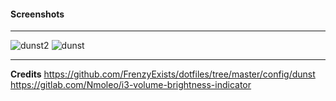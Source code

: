 #### Screenshots
___

![dunst2](https://i.postimg.cc/VsxgSg5w/dunst2.png)
![dunst](https://i.postimg.cc/mDZY3FRb/dunst.png)

___

**Credits**
https://github.com/FrenzyExists/dotfiles/tree/master/config/dunst
https://gitlab.com/Nmoleo/i3-volume-brightness-indicator

